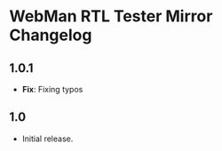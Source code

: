 # WebMan RTL Tester Mirror Changelog

## 1.0.1

* **Fix**: Fixing typos


## 1.0

* Initial release.
